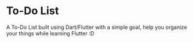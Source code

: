 # To-Do List
 A To-Do List built using Dart/Flutter with a simple goal, help you organize your things while learning Flutter :D
